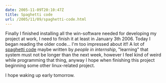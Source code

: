 ```yaml
---
date: 2005-11-09T20:10:47Z
title: Spaghetti code
url: /2005/11/09/spaghetti-code.html
---
```


<p>Finally I finished installing all the win-software needed for developing my project at work, I need to finish it at least in January 3th 2006. Today I began reading the older code... I'm too impressed about it!! A lot of <a href="http://en.wikipedia.org/wiki/Spaghetti_code">spaghetti code</a> maybe written by <em>people in internship</em>, "learning" that system must not be longer than the next week, however I feel kind of weird while programming that thing, anyway I hope when finishing this project beginning some other linux-related project.</p>
<p>I hope waking up early tomorrow.</p>
